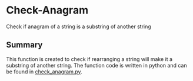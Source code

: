 # Check-Anagram
Check if anagram of a string is a substring of another string

## Summary
This function is created to check if rearranging a string will make it a substring of another string. The function code is written in python and can be found in [check_anagram.py](https://github.com/ljj-ml/Check-Anagram/blob/master/check_anagram.py).
